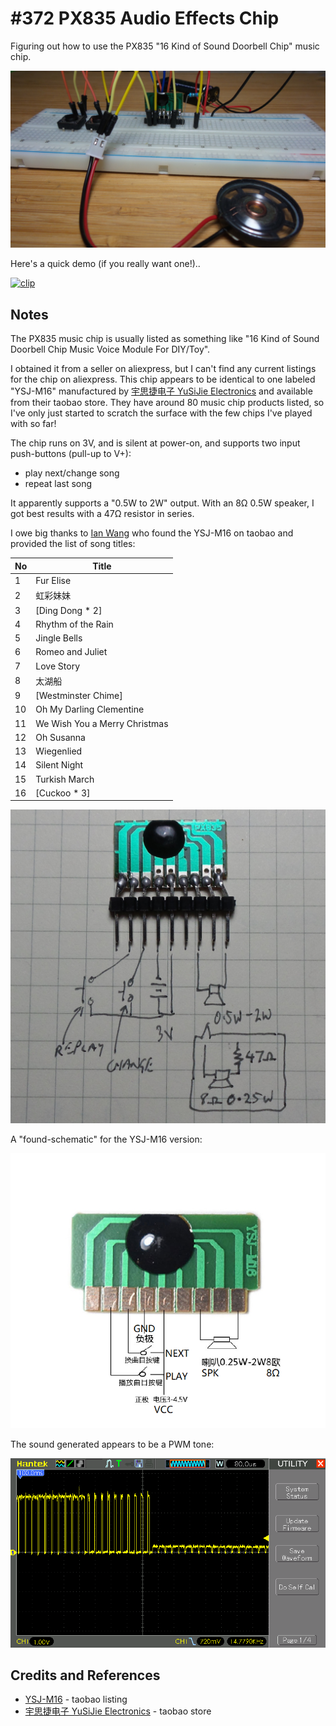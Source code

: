 # #372 PX835 Audio Effects Chip

Figuring out how to use the PX835 "16 Kind of Sound Doorbell Chip" music chip.

![Build](./assets/PX835_build.jpg?raw=true)

Here's a quick demo (if you really want one!)..

[![clip](https://img.youtube.com/vi/57C38rkTg_A/0.jpg)](https://www.youtube.com/watch?v=57C38rkTg_A)

## Notes

The PX835 music chip is usually listed as something like
"16 Kind of Sound Doorbell Chip Music Voice Module For DIY/Toy".

I obtained it from a seller on aliexpress, but I can't find any current listings for the chip on aliexpress.
This chip appears to be identical to one labeled "YSJ-M16" manufactured by
[宇思捷电子 YuSiJie Electronics](https://shop58187273.taobao.com/) and available from their taobao store.
They have around 80 music chip products listed, so I've only just started to scratch the surface with the few chips I've played with so far!

The chip runs on 3V, and is silent at power-on, and supports two input push-buttons (pull-up to V+):

* play next/change song
* repeat last song

It apparently supports a "0.5W to 2W" output. With an 8Ω 0.5W speaker, I got best results with a 47Ω resistor in series.

I owe big thanks to [Ian Wang](https://github.com/whc2001) who found the YSJ-M16 on taobao and provided the list of song titles:

| No |   Title                              |
|----|--------------------------------------|
| 1  | Fur Elise                            |
| 2  | 虹彩妹妹                              |
| 3  | [Ding Dong * 2]                      |
| 4  | Rhythm of the Rain                   |
| 5  | Jingle Bells                         |
| 6  | Romeo and Juliet                     |
| 7  | Love Story                           |
| 8  | 太湖船                                |
| 9  | [Westminster Chime]                  |
| 10 | Oh My Darling Clementine             |
| 11 | We Wish You a Merry Christmas        |
| 12 | Oh Susanna                           |
| 13 | Wiegenlied                           |
| 14 | Silent Night                         |
| 15 | Turkish March                        |
| 16 | [Cuckoo * 3]                         |

![Schematic](./assets/PX835_schematic.jpg?raw=true)

A "found-schematic" for the YSJ-M16 version:

![YSJ-M16](./assets/YSJ-M16.png?raw=true)

The sound generated appears to be a PWM tone:

![scope](./assets/scope.gif?raw=true)

## Credits and References

* [YSJ-M16](https://item.taobao.com/item.htm?id=554080601854) - taobao listing
* [宇思捷电子 YuSiJie Electronics](https://shop58187273.taobao.com/) - taobao store
